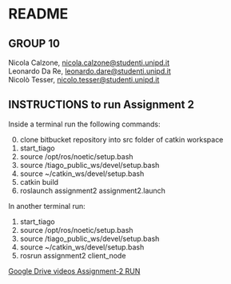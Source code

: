 # README #

## GROUP 10
Nicola Calzone, [nicola.calzone@studenti.unipd.it](mailto:nicola.calzone@studenti.unipd.it)  
Leonardo Da Re, [leonardo.dare@studenti.unipd.it](mailto:leonardo.dare@studenti.unipd.it)  
Nicolò Tesser, [nicolo.tesser@studenti.unipd.it](mailto:nicolo.tesser@studenti.unipd.it)  

## INSTRUCTIONS to run Assignment 2

Inside a terminal run the following commands:

0. clone bitbucket repository into src folder of catkin workspace  
1. start_tiago  
2. source /opt/ros/noetic/setup.bash  
3. source /tiago_public_ws/devel/setup.bash  
4. source ~/catkin_ws/devel/setup.bash  
5. catkin build  
6. roslaunch assignment2 assignment2.launch  

In another terminal run:  
1. start_tiago  
2. source /opt/ros/noetic/setup.bash  
3. source /tiago_public_ws/devel/setup.bash  
4. source ~/catkin_ws/devel/setup.bash  
5. rosrun assignment2 client_node  


[Google Drive videos Assignment-2 RUN](https://drive.google.com/drive/u/2/folders/118kZRKBSzeeYpfmI9ssGQVtmpA15t2gf)
